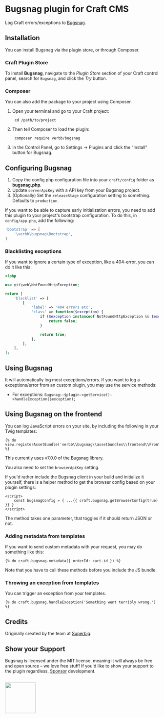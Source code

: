 # Bugsnag plugin for Craft CMS
Log Craft errors/exceptions to [Bugsnag](https://www.bugsnag.com/).

## Installation
You can install Bugsnag via the plugin store, or through Composer.

### Craft Plugin Store
To install **Bugsnag**, navigate to the _Plugin Store_ section of your Craft control panel, search for `Bugsnag`, and click the _Try_ button.

### Composer
You can also add the package to your project using Composer.

1. Open your terminal and go to your Craft project:

        cd /path/to/project

2. Then tell Composer to load the plugin:
    
        composer require verbb/bugsnag

3. In the Control Panel, go to Settings → Plugins and click the “Install” button for Bugsnag.

## Configuring Bugsnag
1. Copy the config.php configuration file into your `craft/config` folder as **bugsnag.php**.
2. Update `serverApiKey` with a API key from your Bugsnag project.
3. (Optionally) Set the `releaseStage` configuration setting to something. Defaults to `production`.

If you want to be able to capture early initialization errors, you need to add this plugin to your project's bootstrap configuration. To do this, in `config/app.php`, add the following:

```php
'bootstrap' => [
    '\verbb\bugsnag\Bootstrap',
]
```

### Blacklisting exceptions
If you want to ignore a certain type of exception, like a 404-error, you can do it like this: 

```php
<?php

use yii\web\NotFoundHttpException;

return [
    'blacklist' => [
        [
            'label' => '404 errors etc',
            'class' => function($exception) {
                if ($exception instanceof NotFoundHttpException && $exception->statusCode === 404) {
                    return false;
                }

                return true;
            },
        ],
    ],  
];
```

## Using Bugsnag
It will automatically log most exceptions/errors. If you want to log a exceptions/error from an custom plugin, you may use the service methods:

- For exceptions: `Bugsnag::$plugin->getService()->handleException($exception);`

## Using Bugsnag on the frontend
You can log JavaScript errors on your site, by including the following in your Twig templates:

```twig
{% do view.registerAssetBundle('verbb\\bugsnag\\assetbundles\\frontend\\FrontEndAsset') %}
```

This currently uses v7.0.0 of the Bugsnag library.

You also need to set the `browserApiKey` setting.

If you'd rather include the Bugsnag client in your build and initialize it yourself, there is a helper method to get the browser config based on your plugin settings:

```twig
<script>
    const bugsnagConfig = { ...{{ craft.bugsnag.getBrowserConfig(true) }} }
</script>
```

The method takes one parameter, that toggles if it should return JSON or not.

### Adding metadata from templates
If you want to send custom metadata with your request, you may do something like this:

```twig
{% do craft.bugsnag.metadata({ orderId: cart.id }) %}
```

Note that you have to call these methods before you include the JS bundle.

### Throwing an exception from templates
You can trigger an exception from your templates.

```twig
{% do craft.bugsnag.handleException('Something went terribly wrong.') %}
```

## Credits
Originally created by the team at [Superbig](https://superbig.co/).

## Show your Support
Bugsnag is licensed under the MIT license, meaning it will always be free and open source – we love free stuff! If you'd like to show your support to the plugin regardless, [Sponsor](https://github.com/sponsors/verbb) development.

<h2></h2>

<a href="https://verbb.io" target="_blank">
    <img width="100" src="https://verbb.io/assets/img/verbb-pill.svg">
</a>
